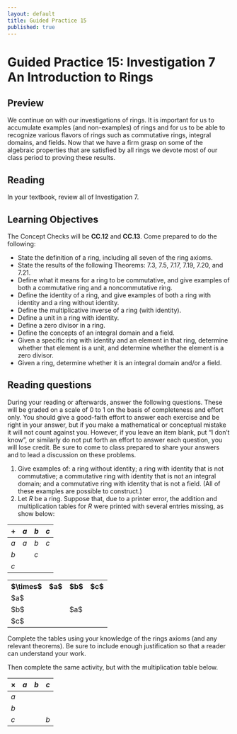 ```yaml
---
layout: default
title: Guided Practice 15
published: true
---
```



# Guided Practice 15: Investigation 7 An Introduction to Rings

## Preview

We continue on with our investigations of rings. It is important for us to accumulate examples (and non-examples) of rings and for us to be able to recognize various flavors of rings such as commutative rings, integral domains, and fields. Now that we have a firm grasp on some of the algebraic properties that are satisfied by all rings we devote most of our class period to proving these results.

## Reading

In your textbook, review all of Investigation 7.

## Learning Objectives 

The Concept Checks will be __CC.12__ and __CC.13__. Come prepared to do the following:

+ State the definition of a ring, including all seven of the ring axioms.
+ State the results of the following Theorems: 7.3, 7.5, 7.17, 7.19, 7.20, and 7.21.
+ Define what it means for a ring to be commutative, and give examples of both a commutative ring and a noncommutative ring.
+ Define the identity of a ring, and give examples of both a ring with identity and a ring without identity.
+ Define the multiplicative inverse of a ring (with identity).
+ Define a unit in a ring with identity.
+ Define a zero divisor in a ring.
+ Define the concepts of an integral domain and a field.
+ Given a specific ring with identity and an element in that ring, determine whether that element is a unit, and determine whether the element is a zero divisor.
+ Given a ring, determine whether it is an integral domain and/or a field.

## Reading questions

During your reading or afterwards, answer the following questions. These will be graded on a scale of 0 to 1 on the basis of completeness and effort only. You should give a good-faith effort to answer each exercise and be right in your answer, but if you make a mathematical or conceptual mistake it will not count against you. However, if you leave an item blank, put “I don’t know”, or similarly do not put forth an effort to answer each question, you will lose credit. Be sure to come to class prepared to share your answers and to lead a discussion on these problems.

1. Give examples of: a ring without identity; a ring with identity that is not commutative; a commutative ring with identity that is not an integral domain; and a commutative ring with identity that is not a field. (All of these examples are possible to construct.)
2. Let $R$ be a ring. Suppose that, due to a printer error, the addition and multiplication tables for $R$ were printed with several entries missing, as show below:

  | $+$ 	| $a$ 	| $b$ 	| $c$ 	|
  |------ |------ |------ |-----  |
  | $a$ 	| $a$ 	| $b$ 	| $c$ 	|
  | $b$ 	|     	| $c$ 	|     	|
  | $c$ 	|     	|     	|     	|

<table>
  <tr>
    <th>$\times$</th>
    <th>$a$</th>
    <th>$b$</th>
    <th>$c$</th>
  </tr>
  <tr>
    <td>$a$</td>
    <td></td>
    <td></td>
    <td></td>
  </tr>
  <tr>
    <td>$b$</td>
    <td></td>
    <td>$a$</td>
    <td></td>
  </tr>
  <tr>
    <td>$c$</td>
    <td></td>
    <td></td>
    <td></td>
  </tr>
</table>
Complete the tables using your knowledge of the rings axioms (and any relevant theorems). Be sure to include enough justification so that a reader can understand your work.

Then complete the same activity, but with the multiplication table below.

  | $\times$ 	| $a$ 	| $b$ 	| $c$ 	|
  |----------	|-----	|-----	|-----	|
  | $a$      	|     	|     	|     	|
  | $b$      	|     	|      	|     	|
  | $c$      	|     	|     	|  $b$	|


